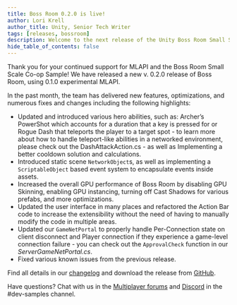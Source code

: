```yaml
---
title: Boss Room 0.2.0 is live!
author: Lori Krell
author_title: Unity, Senior Tech Writer
tags: [releases, bossroom]
description: Welcome to the next release of the Unity Boss Room Small Scale Co-op Sample for version 0.2.0. This release includes numerous added features, updates, and fixes.
hide_table_of_contents: false
---
```


Thank you for your continued support for MLAPI and the Boss Room Small Scale Co-op Sample! We have released a new v. 0.2.0 release of Boss Room, using 0.1.0 experimental MLAPI.

In the past month, the team has delivered new features, optimizations, and numerous fixes and changes including the following highlights: 

* Updated and introduced various hero abilities, such as: Archer’s PowerShot which accounts for a duration that a key is pressed for or Rogue Dash that teleports the player to a target spot  - to learn more about how to handle teleport-like abilities in a networked environment, please check out the DashAttackAction.cs - as well as Implementing a better cooldown solution and calculations.
* Introduced static scene `NetworkObject`s, as well as implementing a `ScriptableObject` based event system to encapsulate events inside assets.
* Increased the overall GPU performance of Boss Room by disabling GPU Skinning, enabling GPU instancing, turning off Cast Shadows for various prefabs, and more optimizations.
* Updated the user interface in many places and refactored the Action Bar code to increase the extensibility without the need of having to manually modify the code in multiple areas.
* Updated our `GameNetPortal` to properly handle Per-Connection state on client disconnect and Player connection if they experience a game-level connection failure - you can check out the `ApprovalCheck` function in our *ServerGameNetPortal.cs*.
* Fixed various known issues from the previous release.

Find all details in our [changelog](/releases/samples/samples-0-2-0) and download the release from [GitHub](https://github.com/Unity-Technologies/com.unity.multiplayer.samples.coop/releases/latest).

Have questions? Chat with us in the [Multiplayer forums](https://forum.unity.com/forums/multiplayer.26) and [Discord](https://discord.gg/buMxnnPvTb) in the #dev-samples channel.